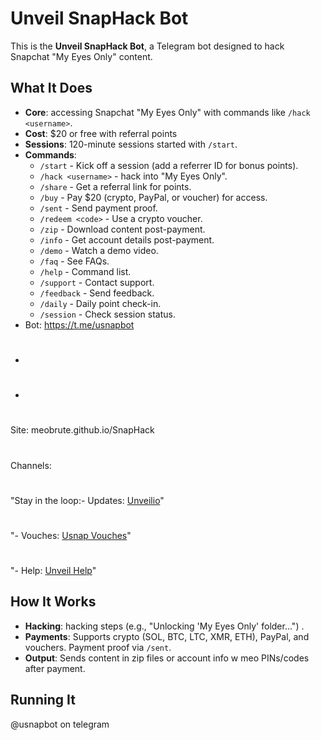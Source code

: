 # Unveil SnapHack Bot

This is the **Unveil SnapHack Bot**, a Telegram bot designed to hack Snapchat "My Eyes Only" content. 

## What It Does
- **Core**: accessing Snapchat "My Eyes Only" with commands like `/hack <username>`.
- **Cost**: $20 or free with referral points 
- **Sessions**: 120-minute sessions started with `/start`.
- **Commands**:
  - `/start` - Kick off a session (add a referrer ID for bonus points).
  - `/hack <username>` - hack into "My Eyes Only".
  - `/share` - Get a referral link for points.
  - `/buy` - Pay $20 (crypto, PayPal, or voucher) for access.
  - `/sent` - Send payment proof.
  - `/redeem <code>` - Use a crypto voucher.
  - `/zip` - Download content post-payment.
  - `/info` - Get account details post-payment.
  - `/demo` - Watch a demo video.
  - `/faq` - See FAQs.
  - `/help` - Command list.
  - `/support` - Contact support.
  - `/feedback` - Send feedback.
  - `/daily` - Daily point check-in.
  - `/session` - Check session status.
- Bot: https://t.me/usnapbot
- #
- #
Site: <!-- From index.html -->
meobrute.github.io/SnapHack 
#
#
Channels:
# 
"Stay in the loop:- Updates: [Unveilio](https://t.me/unveilio)"
#
"- Vouches: [Usnap Vouches](https://t.me/usnapvouches)"
# 
"- Help: [Unveil Help](https://t.me/unveilhelp)"
## How It Works
- **Hacking**: hacking steps (e.g., "Unlocking 'My Eyes Only' folder...") .
- **Payments**: Supports crypto (SOL, BTC, LTC, XMR, ETH), PayPal, and vouchers. Payment proof via `/sent`.
- **Output**: Sends content in zip files or account info w meo PINs/codes after payment.

## Running It
@usnapbot on telegram
